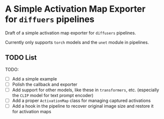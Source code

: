 # A Simple Activation Map Exporter for `diffuers` pipelines

Draft of a simple activation map exporter for `diffusers` pipelines.

Currently only supports `torch` models and the `unet` module in pipelines.

## TODO List

TODO:

- [ ] Add a simple example
- [ ] Polish the callback and exporter
- [ ] Add support for other models, like these in `transformers`, etc.
      (especially the `CLIP` model for text prompt encoder)
- [ ] Add a proper `ActivationMap` class for managing captured activations
- [ ] Add a hook in the pipeline to recover original image size and restore it for activation maps
